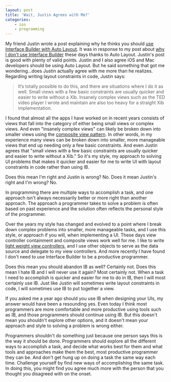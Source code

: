 ```yaml
---
layout: post
title: 'Wait, Justin Agrees with Me?'
categories:
    - ios
    - programming
---
```

My friend Justin wrote a post explaining why he thinks you should [use Interface Builder with Auto Layout][response]. It was in response to my post about [why I don't use Interface Builder][noib] these days thanks to Auto Layout. Justin's post is good with plenty of valid points. Justin and I also agree iOS and Mac developers should be using Auto Layout. But he said something that got me wondering...does Justin actually agree with me more than he realizes. Regarding writing layout constraints in code, Justin says:

> It’s totally possible to do this, and there are situations where I do it as well. Small views with a few basic constraints are usually quicker and easier to write without a Xib. Insanely complex views such as the TED video player I wrote and maintain are also too heavy for a straight Xib implementation.

I found that almost all the apps I have worked on in recent years consists of views that fall into the category of either being small views or complex views. And even "insanely complex views" can likely be broken down into smaller views using the [composite view pattern][compositeview]. In other words, in my experience many views can be broken down into smaller, more manageable views that end up needing only a few basic constraints. And even Justin agrees that "small views with a few basic constraints are usually quicker and easier to write without a Xib." So it's my style, my approach to solving UI problems that makes it quicker and easier for me to write UI with layout constraints in code rather than using IB.

Does this mean I'm right and Justin is wrong? No. Does it mean Justin's right and I'm wrong? No.

In programming there are multiple ways to accomplish a task, and one approach isn't always necessarily better or more right than another approach. The approach a programmer takes to solve a problem is often based on past experience and the solution often reflects the personal style of the programmer.

Over the years my style has changed and evolved to a point where I break down complex problems into smaller, more manageable tasks, and I use this style, or approach if you will, when implementing a UI. These days view controller containment and composite views work well for me. I like to write [light weight view controllers][vc], and I use other objects to serve as the data source and delegate to my view controllers. And more recently I have found I don't need to use Interface Builder to be a productive programmer.

Does this mean you should abandon IB as well? Certainly not. Does this mean I hate IB and I will never use it again? Most certainly not. When a task I need to accomplish is quicker and easier for me to do in IB, then I will most certainly use IB. Just like Justin will sometimes write layout constraints in code, I will sometimes use IB to put together a view.

If you asked me a year ago should you use IB when designing your UIs, my answer would have been a resounding yes. Even today I think most programmers are more comfortable and more productive using tools such as IB, and those programmers should continue using IB. But this doesn't mean you shouldn't explore other options, and it doesn't mean your approach and style to solving a problem is wrong either.

Programmers shouldn't do something just because one person says this is the way it should be done. Programmers should explore all the different ways to accomplish a task, and decide what works best for them and what tools and approaches make them the best, most productive programmer they can be. And don't get hung up on doing a task the same way each time. Challenge yourself by find new ways of accomplishing the same task. In doing this, you might find you agree much more with the person that you thought you disagreed with on the onset.

[response]: http://carpeaqua.com/2014/05/09/why-you-should-use-interface-builder-with-auto-layout/
[noib]: http://www.thecave.com/2014/05/04/i-stopped-using-nibs-thanks-to-auto-layout/
[compositeview]: http://stackoverflow.com/a/13581816
[vc]: http://www.objc.io/issue-1/lighter-view-controllers.html
